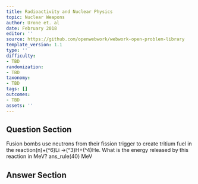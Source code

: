 ```yaml
---
title: Radioactivity and Nuclear Physics
topic: Nuclear Weapons
author: Urone et. al
date: February 2018
editor: ''
source: https://github.com/openwebwork/webwork-open-problem-library
template_version: 1.1
type: ''
difficulty:
- TBD
randomization:
- TBD
taxonomy:
- TBD
tags: []
outcomes:
- TBD
assets: ''
---
```


## Question Section 

Fusion bombs use neutrons from their fission trigger to create tritium fuel in the
reaction(n)+(^6)Li ->(^3)H+(^4)He.
What is the energy released by this reaction in MeV?
ans_rule(40) MeV



## Answer Section

